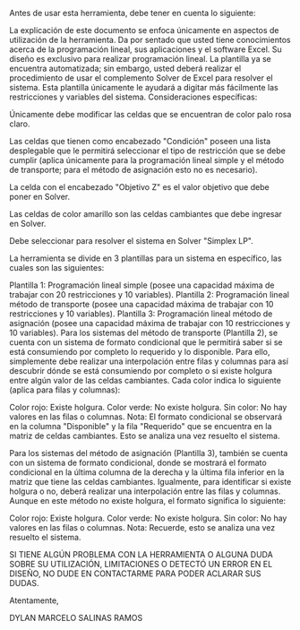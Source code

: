Antes de usar esta herramienta, debe tener en cuenta lo siguiente:

La explicación de este documento se enfoca únicamente en aspectos de utilización de la herramienta. Da por sentado que usted tiene conocimientos acerca de la programación lineal, sus aplicaciones y el software Excel.
Su diseño es exclusivo para realizar programación lineal.
La plantilla ya se encuentra automatizada; sin embargo, usted deberá realizar el procedimiento de usar el complemento Solver de Excel para resolver el sistema. Esta plantilla únicamente le ayudará a digitar más fácilmente las restricciones y variables del sistema.
Consideraciones específicas:

Únicamente debe modificar las celdas que se encuentran de color palo rosa claro.

Las celdas que tienen como encabezado "Condición" poseen una lista desplegable que le permitirá seleccionar el tipo de restricción que se debe cumplir (aplica únicamente para la programación lineal simple y el método de transporte; para el método de asignación esto no es necesario).

La celda con el encabezado "Objetivo Z" es el valor objetivo que debe poner en Solver.

Las celdas de color amarillo son las celdas cambiantes que debe ingresar en Solver.

Debe seleccionar para resolver el sistema en Solver "Simplex LP".

La herramienta se divide en 3 plantillas para un sistema en específico, las cuales son las siguientes:

Plantilla 1: Programación lineal simple (posee una capacidad máxima de trabajar con 20 restricciones y 10 variables).
Plantilla 2: Programación lineal método de transporte (posee una capacidad máxima de trabajar con 10 restricciones y 10 variables).
Plantilla 3: Programación lineal método de asignación (posee una capacidad máxima de trabajar con 10 restricciones y 10 variables).
Para los sistemas del método de transporte (Plantilla 2), se cuenta con un sistema de formato condicional que le permitirá saber si se está consumiendo por completo lo requerido y lo disponible. Para ello, simplemente debe realizar una interpolación entre filas y columnas para así descubrir dónde se está consumiendo por completo o si existe holgura entre algún valor de las celdas cambiantes. Cada color indica lo siguiente (aplica para filas y columnas):

Color rojo: Existe holgura.
Color verde: No existe holgura.
Sin color: No hay valores en las filas o columnas.
Nota: El formato condicional se observará en la columna "Disponible" y la fila "Requerido" que se encuentra en la matriz de celdas cambiantes. Esto se analiza una vez resuelto el sistema.

Para los sistemas del método de asignación (Plantilla 3), también se cuenta con un sistema de formato condicional, donde se mostrará el formato condicional en la última columna de la derecha y la última fila inferior en la matriz que tiene las celdas cambiantes. Igualmente, para identificar si existe holgura o no, deberá realizar una interpolación entre las filas y columnas. Aunque en este método no existe holgura, el formato significa lo siguiente:

Color rojo: Existe holgura.
Color verde: No existe holgura.
Sin color: No hay valores en las filas o columnas.
Nota: Recuerde, esto se analiza una vez resuelto el sistema.

SI TIENE ALGÚN PROBLEMA CON LA HERRAMIENTA O ALGUNA DUDA SOBRE SU UTILIZACIÓN, LIMITACIONES O DETECTÓ UN ERROR EN EL DISEÑO, NO DUDE EN CONTACTARME PARA PODER ACLARAR SUS DUDAS.

Atentamente,

DYLAN MARCELO SALINAS RAMOS
